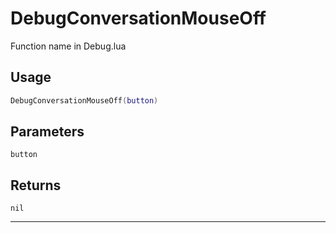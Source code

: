 # DebugConversationMouseOff
Function name in Debug.lua
## Usage
```lua
DebugConversationMouseOff(button)
```
## Parameters
`button`
## Returns
`nil`

---